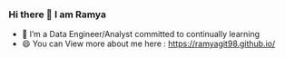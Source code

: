 ### Hi there 👋 I am Ramya

<!--
**Ramya-P4/Ramya-P4** is a ✨ _special_ ✨ repository because its `README.md` (this file) appears on your GitHub profile.

Here are some ideas to get you started:
-->
- 🌱 I’m a Data Engineer/Analyst committed to continually learning
- 😄 You can View more about me here : https://ramyagit98.github.io/ 



